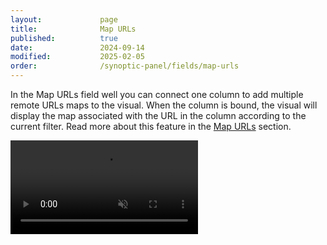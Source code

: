 ```yaml
---
layout:             page
title:              Map URLs
published:          true
date:               2024-09-14
modified:           2025-02-05
order:              /synoptic-panel/fields/map-urls
---
```


In the Map URLs field well you can connect one column to add multiple remote URLs maps to the visual. When the column is bound, the visual will display the map associated with the URL in the column according to the current filter. Read more about this feature in the [Map URLs](./../features/filtering-maps.md#map-urls-column) section.

<video src="../features/images/map-url-filtering.mp4" autoplay loop muted ></video>
